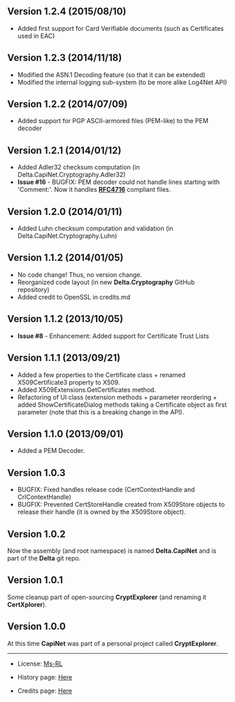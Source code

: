 Version 1.2.4 (2015/08/10)
--------------------------
* Added first support for Card Verifiable documents (such as Certificates used in EAC)

Version 1.2.3 (2014/11/18)
--------------------------
* Modified the ASN.1 Decoding feature (so that it can be extended)
* Modified the internal logging sub-system (to be more alike Log4Net API)

Version 1.2.2 (2014/07/09)
--------------------------
* Added support for PGP ASCII-armored files (PEM-like) to the PEM decoder

Version 1.2.1 (2014/01/12)
--------------------------
* Added Adler32 checksum computation (in Delta.CapiNet.Cryptography.Adler32)
* **Issue #16** - BUGFIX: PEM decoder could not handle lines starting with 'Comment:'.
  Now it handles **[RFC4716](http://www.ietf.org/rfc/rfc4716.txt)** compliant files.

Version 1.2.0 (2014/01/11)
--------------------------
* Added Luhn checksum computation and validation (in Delta.CapiNet.Cryptography.Luhn)

Version 1.1.2 (2014/01/05)
--------------------------
* No code change! Thus, no version change.
* Reorganized code layout (in new **Delta.Cryptography** GitHub repository)
* Added credit to OpenSSL in credits.md

Version 1.1.2 (2013/10/05)
--------------------------
* **Issue #8** - Enhancement: Added support for Certificate Trust Lists

Version 1.1.1 (2013/09/21)
--------------------------
* Added a few properties to the Certificate class + renamed X509Certificate3 property to X509.
* Added X509Extensions.GetCertificates method.
* Refactoring of UI class (extension methods + parameter reordering + added ShowCertificateDialog 
  methods taking a Certificate object as first parameter (note that this is a breaking change in the API).

Version 1.1.0 (2013/09/01)
--------------------------
* Added a PEM Decoder.

Version 1.0.3
-------------------------
* BUGFIX: Fixed handles release code (CertContextHandle and CrlContextHandle)
* BUGFIX: Prevented CertStoreHandle created from X509Store objects to release their handle (it is owned by the X509Store object).

Version 1.0.2
-------------------------
Now the assembly (and root namespace) is named **Delta.CapiNet** and is part of the **Delta** git repo.

Version 1.0.1
-------------------------
Some cleanup part of open-sourcing **CryptExplorer** (and renaming it **CertXplorer**).

Version 1.0.0
-------------------------
At this time **CapiNet** was part of a personal project called **CryptExplorer**.

-----------------------------------------------------------------------------------------
* License: [Ms-RL][msrl]
* History page: [Here][history]
* Credits page: [Here][credits]

  [msrl]: License.md "MS-RL License"
  [history]: History.md "History"
  [credits]: Credits.md "Credits"
